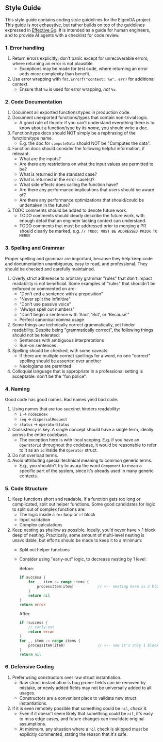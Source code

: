 ## Style Guide

This style guide contains coding style guidelines for the EigenDA project. This guide is not exhaustive, but rather
builds on top of the guidelines expressed in [Effective Go](https://go.dev/doc/effective_go). It is intended as a guide
for human engineers, and to provide AI agents with a checklist for code review.

### 1. Error handling

1. Return errors explicitly; don't panic except for unrecoverable errors, where returning an error is not plausible.
   - Exceptions may be made for test code, where returning an error adds more complexity than benefit.
2. Use error wrapping with `fmt.Errorf("context: %w", err)` for additional context.
   - Ensure that `%w` is used for error wrapping, *not* `%v`.

### 2. Code Documentation

1. Document all exported functions/types in production code.
2. Document unexported functions/types that contain non-trivial logic.
   - A good rule of thumb: if you can't understand everything there is to know about a function/type by its *name*,
   you should write a doc.
3. Function/type docs should NOT simply be a rephrasing of the function/type name.
   - E.g. the doc for `computeData` should NOT be "Computes the data".
4. Function docs should consider the following helpful information, if relevant:
   - What are the inputs?
   - Are there any restrictions on what the input values are permitted to be?
   - What is returned in the standard case?
   - What is returned in the error case(s)?
   - What side effects does calling the function have?
   - Are there any performance implications that users should be aware of?
   - Are there any performance optimizations that should/could be undertaken in the future?
5. TODO comments should be added to denote future work.
   - TODO comments should clearly describe the future work, with enough detail that an engineer lacking context
   can understand.
   - TODO comments that must be addressed prior to merging a PR should clearly be marked, e.g.
   `// TODO: MUST BE ADDRESSED PRIOR TO MERGE`

### 3. Spelling and Grammar

Proper spelling and grammar are important, because they help keep code and documentation unambiguous, easy to read, 
and professional. They should be checked and carefully maintained.

1. Overly strict adherence to arbitrary grammar "rules" that don't impact readability is not beneficial. Some 
   examples of "rules" that shouldn't be enforced or commented on are:
   - "Don't end a sentence with a preposition"
   - "Never split the infinitive"
   - "Don't use passive voice"
   - "Always spell out numbers"
   - "Don't begin a sentence with 'And', 'But', or 'Because'"
   - Perfect canonical comma usage
2. Some things are technically correct grammatically, yet hinder readability. Despite being "grammatically correct",
   the following things should not be tolerated:
   - Sentences with ambiguous interpretations
   - Run-on sentences
3. Spelling should be checked, with some caveats:
   - If there are multiple correct spellings for a word, no one "correct" spelling should be asserted over another
   - Neologisms are permitted
4. Colloquial language that is appropriate in a professional setting is acceptable: don't be the "fun police".

### 4. Naming

Good code has good names. Bad names yield bad code.

1. Using names that are too succinct hinders readability:
   - `i` -> `nodeIndex`
   - `req` -> `dispersalRequest`
   - `status` -> `operatorStatus`
2. Consistency is key. A single concept should have a single term, ideally across the entire codebase.
   - The exception here is with local scoping. E.g. if you have an `OperatorId` throughout the codebase, it would be
   reasonable to refer to it as an `id` inside the `Operator` struct.
3. Do not overload terms.
4. Avoid attributing special technical meaning to common generic terms.
   - E.g., you shouldn't try to usurp the word `Component` to mean a specific part of the system, since it's already
   used in many generic contexts.

### 5. Code Structure

1. Keep functions short and readable. If a function gets too long or complicated, split out helper functions. Some
   good candidates for logic to split out of complex functions are:
   - The logic inside a `for` loop or `if` block
   - Input validation
   - Complex calculations
2. Keep nesting as shallow as possible. Ideally, you'd never have > 1 block deep of nesting. Practically, some amount of
   multi-level nesting is unavoidable, but efforts should be made to keep it to a minimum:
   - Split out helper functions
   - Consider using "early-out" logic, to decrease nesting by 1 level:

        Before:
        ```go
        if success {
            for _, item := range items {
                processItem(item)           // <-- nesting here is 2 blocks deep
            }
            return nil
        }
        return error
        ```

        After:
        ```go
        if !success {
            // early-out
            return error
        }
        for _, item := range items {
            processItem(item)               // <-- now it's only 1 block deep
        }
        return nil
        ```

### 6. Defensive Coding

1. Prefer using constructors over raw struct instantiation.
   - Raw struct instantiation is bug prone: fields can be removed by mistake, or newly added fields may not be
   universally added to all usages.
   - Constructors are a convenient place to validate new struct instantiations.
2. If it is even remotely possible that something could be `nil`, *check it*.
   - Even if it doesn't seem likely that something could be `nil`, it's easy to miss edge cases, and future changes can
   invalidate original assumptions.
   - At minimum, any situation where a `nil` check is skipped must be explicitly commented, stating the reason that
   it's safe.
